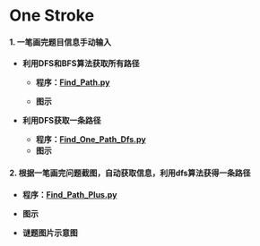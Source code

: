 # One Stroke

#### 1. 一笔画完题目信息手动输入


* **利用DFS和BFS算法获取所有路径**

  + **程序：[Find_Path.py](https://github.com/Anfany/Funny-Math-Problem-by-Python3/blob/master/One_Stroke/Find_Path.py)**
  
  + **图示**
  
  
  
  
* **利用DFS获取一条路径**

  + **程序：[Find_One_Path_Dfs.py](https://github.com/Anfany/Funny-Math-Problem-by-Python3/blob/master/One_Stroke/Find_One_Path_Dfs.py)**
  + **图示**
  
  
#### 2. 根据一笔画完问题截图，自动获取信息，利用dfs算法获得一条路径
 
   + **程序：[Find_Path_Plus.py](https://github.com/Anfany/Funny-Math-Problem-by-Python3/blob/master/One_Stroke/Find_Path_Plus.py)**
  
  
   + **图示**
  
  
   + **谜题图片示意图**
